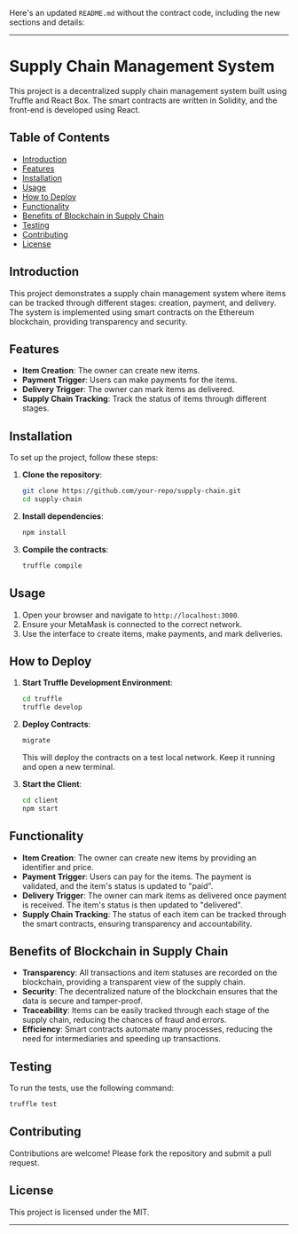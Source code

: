 Here's an updated `README.md` without the contract code, including the new sections and details:

---

# Supply Chain Management System

This project is a decentralized supply chain management system built using Truffle and React Box. The smart contracts are written in Solidity, and the front-end is developed using React.

## Table of Contents

- [Introduction](#introduction)
- [Features](#features)
- [Installation](#installation)
- [Usage](#usage)
- [How to Deploy](#how-to-deploy)
- [Functionality](#functionality)
- [Benefits of Blockchain in Supply Chain](#benefits-of-blockchain-in-supply-chain)
- [Testing](#testing)
- [Contributing](#contributing)
- [License](#license)

## Introduction

This project demonstrates a supply chain management system where items can be tracked through different stages: creation, payment, and delivery. The system is implemented using smart contracts on the Ethereum blockchain, providing transparency and security.

## Features

- **Item Creation**: The owner can create new items.
- **Payment Trigger**: Users can make payments for the items.
- **Delivery Trigger**: The owner can mark items as delivered.
- **Supply Chain Tracking**: Track the status of items through different stages.

## Installation

To set up the project, follow these steps:

1. **Clone the repository**:
    ```bash
    git clone https://github.com/your-repo/supply-chain.git
    cd supply-chain
    ```

2. **Install dependencies**:
    ```bash
    npm install
    ```

3. **Compile the contracts**:
    ```bash
    truffle compile
    ```

## Usage

1. Open your browser and navigate to `http://localhost:3000`.
2. Ensure your MetaMask is connected to the correct network.
3. Use the interface to create items, make payments, and mark deliveries.

## How to Deploy

1. **Start Truffle Development Environment**:
    ```bash
    cd truffle
    truffle develop
    ```

2. **Deploy Contracts**:
    ```bash
    migrate
    ```
    This will deploy the contracts on a test local network. Keep it running and open a new terminal.

3. **Start the Client**:
    ```bash
    cd client
    npm start
    ```

## Functionality

- **Item Creation**: The owner can create new items by providing an identifier and price.
- **Payment Trigger**: Users can pay for the items. The payment is validated, and the item's status is updated to "paid".
- **Delivery Trigger**: The owner can mark items as delivered once payment is received. The item's status is then updated to "delivered".
- **Supply Chain Tracking**: The status of each item can be tracked through the smart contracts, ensuring transparency and accountability.

## Benefits of Blockchain in Supply Chain

- **Transparency**: All transactions and item statuses are recorded on the blockchain, providing a transparent view of the supply chain.
- **Security**: The decentralized nature of the blockchain ensures that the data is secure and tamper-proof.
- **Traceability**: Items can be easily tracked through each stage of the supply chain, reducing the chances of fraud and errors.
- **Efficiency**: Smart contracts automate many processes, reducing the need for intermediaries and speeding up transactions.

## Testing

To run the tests, use the following command:

```bash
truffle test
```

## Contributing

Contributions are welcome! Please fork the repository and submit a pull request.

## License

This project is licensed under the MIT.

---
